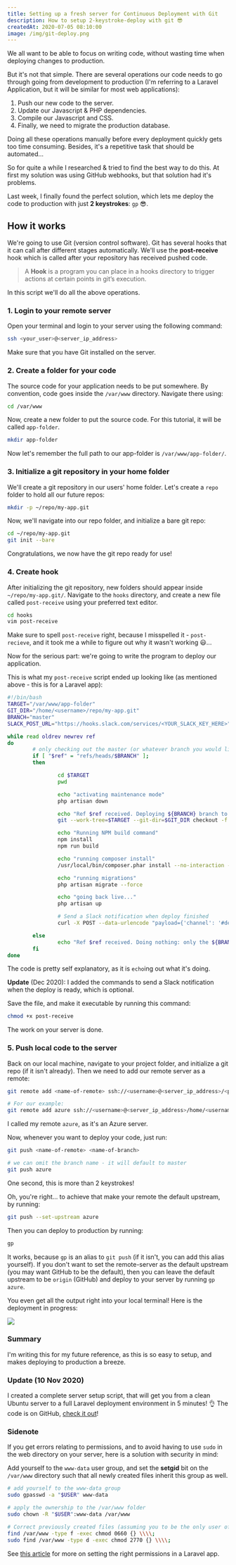 ```yaml
---
title: Setting up a fresh server for Continuous Deployment with Git
description: How to setup 2-keystroke-deploy with git 😎
createdAt: 2020-07-05 08:10:00
image: /img/git-deploy.png
---
```


We all want to be able to focus on writing code, without wasting time when deploying changes to production.

But it's not that simple. There are several operations our code needs to go through going from development to production (I'm referring to a Laravel Application, but it will be similar for most web applications):

1.  Push our new code to the server.
2.  Update our Javascript & PHP dependencies.
3.  Compile our Javascript and CSS.
4.  Finally, we need to migrate the production database.

Doing all these operations manually before every deployment quickly gets too time consuming. Besides, it's a repetitive task that should be automated...

So for quite a while I researched & tried to find the best way to do this. At first my solution was using GitHub webhooks, but that solution had it's problems.

Last week, I finally found the perfect solution, which lets me deploy the code to production with just **2 keystrokes**: `gp` 😎.

## How it works

We're going to use Git (version control software). Git has several hooks that it can call after different stages automatically. We'll use the **post-receive** hook which is called after your repository has received pushed code.

> A **Hook** is a program you can place in a hooks directory to trigger actions at certain points in git’s execution.

In this script we'll do all the above operations.

### 1. Login to your remote server

Open your terminal and login to your server using the following command:

```bash
ssh <your_user>@<server_ip_address>
```

Make sure that you have Git installed on the server.

### 2. Create a folder for your code

The source code for your application needs to be put somewhere. By convention, code goes inside the `/var/www` directory. Navigate there using:

```bash
cd /var/www
```

Now, create a new folder to put the source code. For this tutorial, it will be called `app-folder`.

```bash
mkdir app-folder
```

Now let's remember the full path to our app-folder is `/var/www/app-folder/`.

### 3. Initialize a git repository in your home folder

We'll create a git repository in our users' home folder. Let's create a `repo` folder to hold all our future repos:

```bash
mkdir -p ~/repo/my-app.git
```

Now, we'll navigate into our repo folder, and initialize a bare git repo:

```bash
cd ~/repo/my-app.git
git init --bare
```

Congratulations, we now have the git repo ready for use!

### 4. Create hook

After initializing the git repository, new folders should appear inside `~/repo/my-app.git/`. Navigate to the `hooks` directory, and create a new file called `post-receive` using your preferred text editor.

```bash
cd hooks
vim post-receive
```

Make sure to spell `post-receive` right, because I misspelled it - `post-recieve`, and it took me a while to figure out why it wasn't working 😃...

Now for the serious part: we're going to write the program to deploy our application.

This is what my `post-receive` script ended up looking like (as mentioned above - this is for a Laravel app):

```bash
#!/bin/bash
TARGET="/var/www/app-folder"
GIT_DIR="/home/<username>/repo/my-app.git"
BRANCH="master"
SLACK_POST_URL="https://hooks.slack.com/services/<YOUR_SLACK_KEY_HERE>"

while read oldrev newrev ref
do
        # only checking out the master (or whatever branch you would like to deploy)
        if [ "$ref" = "refs/heads/$BRANCH" ];
        then

                cd $TARGET
                pwd

                echo "activating maintenance mode"
                php artisan down

                echo "Ref $ref received. Deploying ${BRANCH} branch to production..."
                git --work-tree=$TARGET --git-dir=$GIT_DIR checkout -f $BRANCH

                echo "Running NPM build command"
                npm install
                npm run build

                echo "running composer install"
                /usr/local/bin/composer.phar install --no-interaction --no-dev --prefer-dist

                echo "running migrations"
                php artisan migrate --force

                echo "going back live..."
                php artisan up

                # Send a Slack notification when deploy finished
                curl -X POST --data-urlencode "payload={'channel': '#deployments', 'username': 'yiddishe-bot', 'text': 'Successfully deployed to <https://YOUR_URL_HERE/|My Site>!', 'icon_emoji': ':yiddishe-kop:'}" $SLACK_POST_URL

        else
                echo "Ref $ref received. Doing nothing: only the ${BRANCH} branch may be deployed on this server."
        fi
done
```

The code is pretty self explanatory, as it is `echo`ing out what it's doing.

**Update** (Dec 2020): I added the commands to send a Slack notification when the deploy is ready, which is optional.

Save the file, and make it executable by running this command:

```bash
chmod +x post-receive
```

The work on your server is done.

### 5. Push local code to the server

Back on our local machine, navigate to your project folder, and initialize a git repo (if it isn't already). Then we need to add our remote server as a remote:

```bash
git remote add <name-of-remote> ssh://<username>@<server_ip_address>/<path_to_git_directory>

# For our example:
git remote add azure ssh://<username>@<server_ip_address>/home/<username>/repo/my-app.git
```

I called my remote `azure`, as it's an Azure server.

Now, whenever you want to deploy your code, just run:

```bash
git push <name-of-remote> <name-of-branch>

# we can omit the branch name - it will default to master
git push azure
```

One second, this is more than 2 keystrokes!

Oh, you're right... to achieve that make your remote the default upstream, by running:

```bash
git push --set-upstream azure
```

Then you can deploy to production by running:

```bash
gp
```

It works, because `gp` is an alias to `git push` (if it isn't, you can add this alias yourself).
If you don't want to set the remote-server as the default upstream (you may want GitHub to be the default), then you can leave the default upstream to be `origin` (GitHub) and deploy to your server by running `gp azure`.

You even get all the output right into your local terminal! Here is the deployment in progress:

![](https://blog.yiddishe-kop.com/storage/canvas/images/P85QmRzl3wGFyq8PAduopX3ce2UlL0FjpKimwAx1.gif)

### Summary

I'm writing this for my future reference, as this is so easy to setup, and makes deploying to production a breeze.

### **Update (10 Nov 2020)**

I created a complete server setup script, that will get you from a clean Ubuntu server to a full Laravel deployment environment in 5 minutes! 👌 The code is on GitHub, [check it out](https://github.com/Yiddishe-Kop/server-setup)!

### Sidenote

If you get errors relating to permissions, and to avoid having to use `sudo` in the web directory on your server, here is a solution with security in mind:

Add yourself to the `www-data` user group, and set the **setgid** bit on the `/var/www` directory such that all newly created files inherit this group as well.

```bash
# add yourself to the www-data group
sudo gpasswd -a "$USER" www-data

# apply the ownership to the /var/www folder
sudo chown -R "$USER":www-data /var/www

# Correct previously created files (assuming you to be the only user of /var/www):
find /var/www -type f -exec chmod 0660 {} \\\\;
sudo find /var/www -type d -exec chmod 2770 {} \\\\;
```

See [this article](/articles/laravel-folder-permissions) for more on setting the right permissions in a Laravel app.
